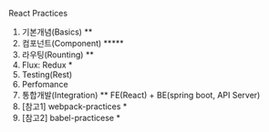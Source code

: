 React Practices
1. 기본개념(Basics) **
2. 컴포넌트(Component) *****
3. 라우팅(Rounting) **
4. Flux: Redux *
5. Testing(Rest)
6. Perfomance
7. 통합개발(Integration) **
   FE(React) + BE(spring boot, API Server)
8. [참고1] webpack-practices *
9. [참고2] babel-practicese *